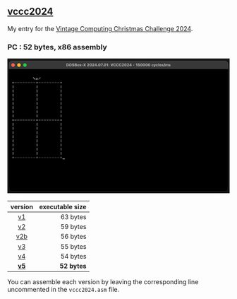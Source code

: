 ## [vccc2024](vccc2024)

My entry for the [Vintage Computing Christmas Challenge 2024](https://logiker.com/Vintage-Computing-Christmas-Challenge-2024).

### PC : 52 bytes, x86 assembly

![screenshot](result.png)

| version | executable size |
| :-: | --: |
| [v1](v1.asm) | 63 bytes |
| [v2](v2.asm) | 59 bytes |
| [v2b](v2b.asm) | 56 bytes |
| [v3](v3.asm) | 55 bytes |
| [v4](v4.asm) | 54 bytes |
| **[v5](v5.asm)** | **52 bytes** |

You can assemble each version by leaving the corresponding line uncommented in the `vccc2024.asm` file.

